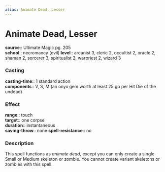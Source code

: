 ```yaml
---
alias: Animate Dead, Lesser
---
```


# Animate Dead, Lesser 

**source**:: Ultimate Magic pg. 205  
**school**:: necromancy (evil)
**level**:: arcanist 3, cleric 2, occultist 2, oracle 2, shaman 2, sorcerer 3, spiritualist 2, warpriest 2, wizard 3

### Casting 

**casting-time**:: 1 standard action  
**components**:: V, S, M (an onyx gem worth at least 25 gp per Hit Die of the undead)

### Effect 

**range**:: touch  
**target**:: one corpse  
**duration**:: instantaneous  
**saving-throw**:: none
**spell-resistance**:: no

### Description 

This spell functions as *animate dead*, except you can only create a single Small or Medium skeleton or zombie. You cannot create variant skeletons or zombies with this spell.
